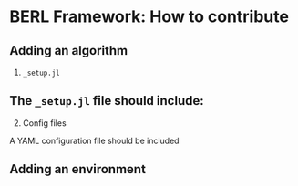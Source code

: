 # BERL Framework: How to contribute

## Adding an algorithm

1. `_setup.jl`

The `_setup.jl` file should include:
- 
2. Config files

A YAML configuration file should be included

## Adding an environment
